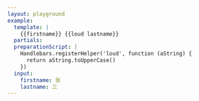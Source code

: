 ```yaml
---
layout: playground
example:
  template: |
    {{firstname}} {{loud lastname}}
  partials:
  preparationScript: |
    Handlebars.registerHelper('loud', function (aString) {
      return aString.toUpperCase()
    })
  input:
    firstname: 张
    lastname: 三
---
```

